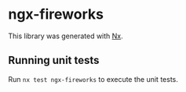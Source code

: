 # ngx-fireworks

This library was generated with [Nx](https://nx.dev).

## Running unit tests

Run `nx test ngx-fireworks` to execute the unit tests.
